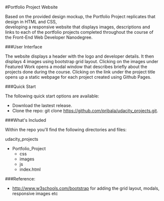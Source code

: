 #Portfolio Project Website

Based on the provided design mockup, the Portfolio Project replicates that design in HTML and CSS,  
developing a responsive website that displays images, descriptions and links to each 
of the portfolio projects completed throughout the course of the Front-End Web Developer Nanodegree.

###User Interface

The website displays a header with the logo and developer details. It then displays 4 images using bootstrap grid layout.
Clicking on the images under Featured Work opens a modal window that describes briefly about the projects done during the 
course. Clicking on the link under the project title opens up a static webpage for each project created using Github Pages.

###Quick Start

The following quick start options are available:

- Download the lastest release.
- Clone the repo: git clone https://github.com/pribala/udacity_projects.git.

###What's Included

Within the repo you'll find the following directories and files:

udacity_projects
  * Portfolio_Project 
      * css 
      * images 
      * js 
      * index.html 

###Reference:
  * http://www.w3schools.com/bootstrap for adding the grid layout, modals, responsive images etc 
  
